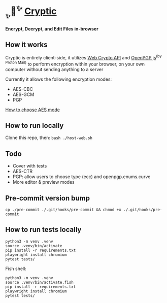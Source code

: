 # <sub><sub>✨</sub></sub>🔐<sup>✨</sup> [Cryptic](https://the-human-guy.github.io/cryptic)

**Encrypt, Decrypt, and Edit Files in-browser**

## How it works

Cryptic is entirely client-side, it utilizes [Web Crypto API](https://developer.mozilla.org/en-US/docs/Web/API/Web_Crypto_API) and [OpenPGP.js](https://openpgpjs.org/)<sup>(by Proton Mail)</sup> to perform encryption within your browser, on your own computer without sending anything to a server

Currently it allows the following encryption modes:

- AES-CBC
- AES-GCM
- PGP

[How to choose AES mode](https://stackoverflow.com/questions/1220751/how-to-choose-an-aes-encryption-mode-cbc-ecb-ctr-ocb-cfb)

## How to run locally

Clone this repo, then:
`bash ./host-web.sh`

## Todo

- Cover with tests
- AES-CTR
- PGP: allow users to choose type (ecc) and openpgp.enums.curve
- More editor & preview modes

## Pre-commit version bump
`cp ./pre-commit ./.git/hooks/pre-commit && chmod +x ./.git/hooks/pre-commit`

## How to run tests locally
```
python3 -m venv .venv
source .venv/bin/activate
pip install -r requirements.txt
playwright install chromium
pytest tests/
```

Fish shell:

```
python3 -m venv .venv
source .venv/bin/activate.fish
pip install -r requirements.txt
playwright install chromium
pytest tests/
```